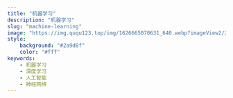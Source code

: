 ```yaml
---
title: "机器学习"
description: "机器学习"
slug: "machine-learning"
image: "https://img.ququ123.top/img/1626665070631_640.webp?imageView2/2/w/900/h/480"
style:
    background: "#2a9d8f"
    color: "#fff"
keywords:
    - 机器学习
    - 深度学习
    - 人工智能
    - 神经网络
---
```

